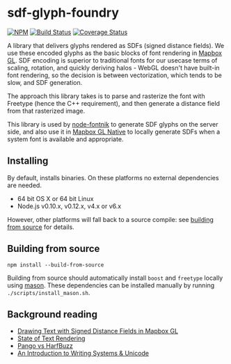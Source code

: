 # sdf-glyph-foundry

[![NPM](https://nodei.co/npm/fontnik.png?compact=true)](https://nodei.co/npm/fontnik/)
[![Build Status](https://travis-ci.org/mapbox/node-fontnik.svg?branch=master)](https://travis-ci.org/mapbox/node-fontnik)
[![Coverage Status](https://coveralls.io/repos/mapbox/node-fontnik/badge.svg?branch=master)](https://coveralls.io/r/mapbox/node-fontnik?branch=master)

A library that delivers glyphs rendered as SDFs (signed distance fields). We use these encoded glyphs as the basic blocks of font rendering in [Mapbox GL](https://github.com/mapbox/mapbox-gl-js). SDF encoding is superior to traditional fonts for our usecase terms of scaling, rotation, and quickly deriving halos - WebGL doesn't have built-in font rendering, so the decision is between vectorization, which tends to be slow, and SDF generation.

The approach this library takes is to parse and rasterize the font with Freetype (hence the C++ requirement), and then generate a distance field from that rasterized image.

This library is used by [node-fontnik](https://github.com/mapbox/node-fontnik) to generate SDF glyphs on the server side, and also use it in [Mapbox GL Native](https://github.com/mapbox/mapbox-gl-native) to locally generate SDFs when a system font is available and appropriate.

## Installing

By default, installs binaries. On these platforms no external dependencies are needed.

- 64 bit OS X or 64 bit Linux
- Node.js v0.10.x, v0.12.x, v4.x or v6.x

However, other platforms will fall back to a source compile: see [building from source](#building-from-source) for details.

## Building from source

```
npm install --build-from-source
```
Building from source should automatically install `boost` and `freetype` locally using [mason](https://github.com/mapbox/mason). These dependencies can be installed manually by running `./scripts/install_mason.sh`.

## Background reading
- [Drawing Text with Signed Distance Fields in Mapbox GL](https://www.mapbox.com/blog/text-signed-distance-fields/)
- [State of Text Rendering](http://behdad.org/text/)
- [Pango vs HarfBuzz](http://mces.blogspot.com/2009/11/pango-vs-harfbuzz.html)
- [An Introduction to Writing Systems & Unicode](http://rishida.net/docs/unicode-tutorial/)
